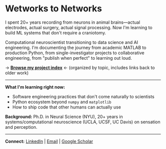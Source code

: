 # Wetworks to Networks

I spent 20+ years recording from neurons in animal brains—actual electrodes, actual surgery, actual signal processing. Now I'm learning to build ML systems that don't require a craniotomy.

Computational neuroscientist transitioning to data science and AI engineering. I'm documenting the journey from academic MATLAB to production Python, from single-investigator projects to collaborative engineering, from "publish when perfect" to learning out loud.

→ **[Browse my project index](https://gist.github.com/brianjmalone/6ac6b1cde1f44fa414aebc50b8e2ee77)** ← (organized by topic, includes links back to older work)

---

**What I'm learning right now:**
- Software engineering practices that don't come naturally to scientists
- Python ecosystem beyond `numpy` and `matplotlib`
- How to ship code that other humans can actually use

**Background:** Ph.D. in Neural Science (NYU), 20+ years in systems/computational neuroscience (UCLA, UCSF, UC Davis) on sensation and perception. 

---

**Connect:** [LinkedIn](https://linkedin.com/in/your-profile) | [Email](mailto:bjmalone.career@gmail.com) | [Google Scholar](your-scholar-link)
